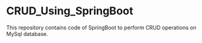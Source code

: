 # CRUD_Using_SpringBoot
This repository contains code of SpringBoot to perform CRUD operations on MySql database.

